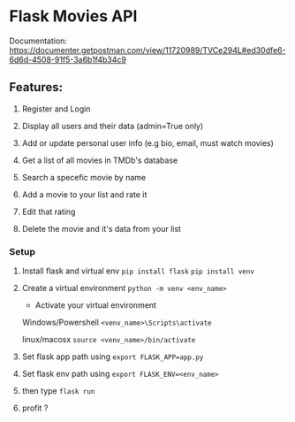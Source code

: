 # Flask Movies API
Documentation: https://documenter.getpostman.com/view/11720989/TVCe294L#ed30dfe6-6d6d-4508-91f5-3a6b1f4b34c9

## Features: 

1. Register and Login

1. Display all users and their data (admin=True only)

1. Add or update personal user info (e.g bio, email, must watch movies)

1. Get a list of all movies in TMDb's database 

1. Search a specefic movie by name

1. Add a movie to your list and rate it

1. Edit that rating

1. Delete the movie and it's data from your list

### Setup 

1. Install flask and virtual env `pip install flask` `pip install venv` 

1. Create a virtual environment `python -m venv <env_name>`

   * Activate your virtual environment
  
   Windows/Powershell `<venv_name>\Scripts\activate`
   
   linux/macosx `source <venv_name>/bin/activate`

1. Set flask app path using `export FLASK_APP=app.py` 

1. Set flask env path using `export FLASK_ENV=<env_name>`

1. then type `flask run`

1. profit ?
